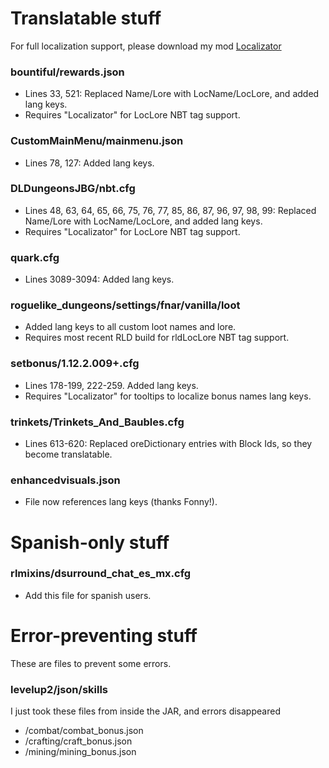 # Translatable stuff
For full localization support, please download my mod [Localizator](https://www.curseforge.com/minecraft/mc-mods/localizator)  
### bountiful/rewards.json
- Lines 33, 521:  Replaced Name/Lore with LocName/LocLore, and added lang keys.
- Requires "Localizator" for LocLore NBT tag support.   

### CustomMainMenu/mainmenu.json
- Lines 78, 127: Added lang keys.  

### DLDungeonsJBG/nbt.cfg
- Lines 48, 63, 64, 65, 66, 75, 76, 77, 85, 86, 87, 96, 97, 98, 99: Replaced Name/Lore with LocName/LocLore, and added lang keys.
- Requires "Localizator" for LocLore NBT tag support.    
  
### quark.cfg
- Lines 3089-3094: Added lang keys.  

### roguelike_dungeons/settings/fnar/vanilla/loot
- Added lang keys to all custom loot names and lore.
- Requires most recent RLD build for rldLocLore NBT tag support.

### setbonus/1.12.2.009+.cfg
- Lines 178-199, 222-259. Added lang keys.
- Requires "Localizator" for tooltips to localize bonus names lang keys.  

### trinkets/Trinkets_And_Baubles.cfg
- Lines 613-620: Replaced oreDictionary entries with Block Ids, so they become translatable.

### enhancedvisuals.json
- File now references lang keys (thanks Fonny!).  

# Spanish-only stuff
### rlmixins/dsurround_chat_es_mx.cfg
- Add this file for spanish users.  

# Error-preventing stuff
These are files to prevent some errors.
### levelup2/json/skills
I just took these files from inside the JAR, and errors disappeared
- /combat/combat_bonus.json
- /crafting/craft_bonus.json
- /mining/mining_bonus.json

